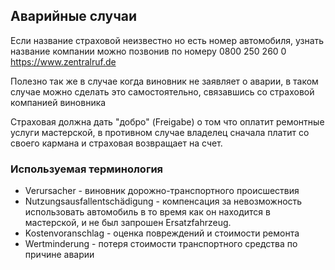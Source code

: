 ## Аварийные случаи

Если название страховой неизвестно но есть номер автомобиля, узнать название компании можно позвонив по номеру 0800 250 260 0 https://www.zentralruf.de

Полезно так же в случае когда виновник не заявляет о аварии, в таком случае можно сделать это самостоятельно, связавшись со страховой компанией виновника

Страховая должна дать "добро" (Freigabe) о том что оплатит ремонтные услуги мастерской, в противном случае владелец сначала платит со своего кармана и страховая возвращает на счет.

### Используемая терминология

* Verursacher - виновник дорожно-транспортного происшествия
* Nutzungsausfallentschädigung - компенсация за невозможность использовать автомобиль в то время как он находится в мастерской, и не был запрошен Ersatzfahrzeug. 
* Kostenvoranschlag - оценка повреждений и стоимости ремонта
* Wertminderung - потеря стоимости транспортного средства по причине аварии
